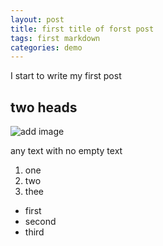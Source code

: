 ```yaml
---
layout: post
title: first title of forst post
tags: first markdown
categories: demo
---
```


I start to write  my first post

## two heads

![add image](/assets/screenShot(3).png)

any text with no empty text
1. one
2. two
3. thee

- first
- second
- third

